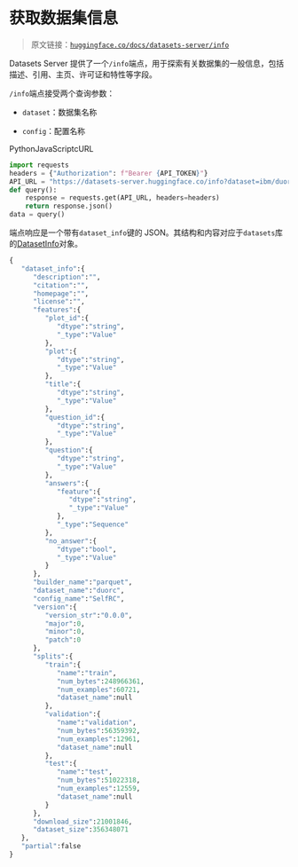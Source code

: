 # 获取数据集信息

> 原文链接：[`huggingface.co/docs/datasets-server/info`](https://huggingface.co/docs/datasets-server/info)

Datasets Server 提供了一个`/info`端点，用于探索有关数据集的一般信息，包括描述、引用、主页、许可证和特性等字段。

`/info`端点接受两个查询参数：

+   `dataset`：数据集名称

+   `config`：配置名称

PythonJavaScriptcURL

```py
import requests
headers = {"Authorization": f"Bearer {API_TOKEN}"}
API_URL = "https://datasets-server.huggingface.co/info?dataset=ibm/duorc&config=SelfRC"
def query():
    response = requests.get(API_URL, headers=headers)
    return response.json()
data = query()
```

端点响应是一个带有`dataset_info`键的 JSON。其结构和内容对应于`datasets`库的[DatasetInfo](https://huggingface.co/docs/datasets/package_reference/main_classes#datasets.DatasetInfo)对象。

```py
{
   "dataset_info":{
      "description":"",
      "citation":"",
      "homepage":"",
      "license":"",
      "features":{
         "plot_id":{
            "dtype":"string",
            "_type":"Value"
         },
         "plot":{
            "dtype":"string",
            "_type":"Value"
         },
         "title":{
            "dtype":"string",
            "_type":"Value"
         },
         "question_id":{
            "dtype":"string",
            "_type":"Value"
         },
         "question":{
            "dtype":"string",
            "_type":"Value"
         },
         "answers":{
            "feature":{
               "dtype":"string",
               "_type":"Value"
            },
            "_type":"Sequence"
         },
         "no_answer":{
            "dtype":"bool",
            "_type":"Value"
         }
      },
      "builder_name":"parquet",
      "dataset_name":"duorc",
      "config_name":"SelfRC",
      "version":{
         "version_str":"0.0.0",
         "major":0,
         "minor":0,
         "patch":0
      },
      "splits":{
         "train":{
            "name":"train",
            "num_bytes":248966361,
            "num_examples":60721,
            "dataset_name":null
         },
         "validation":{
            "name":"validation",
            "num_bytes":56359392,
            "num_examples":12961,
            "dataset_name":null
         },
         "test":{
            "name":"test",
            "num_bytes":51022318,
            "num_examples":12559,
            "dataset_name":null
         }
      },
      "download_size":21001846,
      "dataset_size":356348071
   },
   "partial":false
}
```
